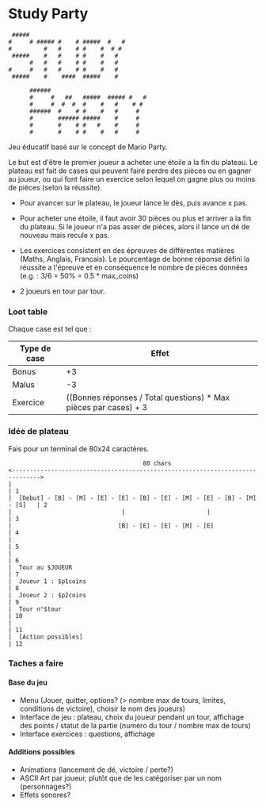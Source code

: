 # Study Party
```
 #####                            
#     # ##### #    # #####  #   # 
#         #   #    # #    #  # #  
 #####    #   #    # #    #   #   
      #   #   #    # #    #   #   
#     #   #   #    # #    #   #   
 #####    #    ####  #####    #   
                                  
      ######                            
      #     #   ##   #####  ##### #   # 
      #     #  #  #  #    #   #    # #  
      ######  #    # #    #   #     #   
      #       ###### #####    #     #   
      #       #    # #   #    #     #   
      #       #    # #    #   #     #   
```

Jeu éducatif basé sur le concept de Mario Party.

Le but est d'être le premier joueur a acheter une étoile a la fin du plateau. Le plateau est fait de cases qui peuvent faire perdre des pièces ou en gagner au joueur, ou qui font faire un exercice selon lequel on gagne plus ou moins de pièces (selon la réussite).
- Pour avancer sur le plateau, le joueur lance le dès, puis avance x pas.
- Pour acheter une étoile, il faut avoir 30 pièces ou plus et arriver a la fin du plateau. Si le joueur n'a pas asser de pièces, alors il lance un dé de nouveau mais recule x pas.

- Les exercices consistent en des épreuves de différentes matières (Maths, Anglais, Francais). Le pourcentage de bonne réponse défini la réussite a l'épreuve et en conséquence le nombre de pièces données (e.g. : 3/6 = 50% = 0.5 * max_coins)

- 2 joueurs en tour par tour.

### Loot table

Chaque case est tel que :

| Type de case | Effet                         |
| ------------ | ----------------------------- |
| Bonus        | +3                            |
| Malus        | -3                            |
| Exercice     | ((Bonnes réponses / Total questions) * Max pièces par cases) + 3 |


### Idée de plateau

Fais pour un terminal de 80x24 caractères.

```
                                      80 chars
<------------------------------------------------------------------------------>
|                                                                              | 1
|  [Debut] - [B] - [M] - [E] - [E] - [B] - [E] - [M] - [E] - [B] - [M] - [S]   | 2
|                               |                       |                      | 3
|                              [B] - [E] - [E] - [M] - [E]                     | 4
|                                                                              | 5
|                                                                              | 6
|  Tour au $JOUEUR                                                             | 7
|  Joueur 1 : $p1coins                                                         | 8
|  Joueur 2 : $p2coins                                                         | 9
|  Tour n°$tour                                                                | 10
|                                                                              | 11
|  [Action possibles]                                                          | 12
```

### Taches a faire

#### Base du jeu

- Menu (Jouer, quitter, options? (> nombre max de tours, limites, conditions de victoire), choisir le nom des joueurs)
- Interface de jeu : plateau, choix du joueur pendant un tour, affichage des points / statut de la partie (numéro du tour / nombre max de tours)
- Interface exercices : questions, affichage

#### Additions possibles

- Animations (lancement de dé, victoire / perte?)
- ASCII Art par joueur, plutôt que de les catégoriser par un nom (personnages?)
- Effets sonores?